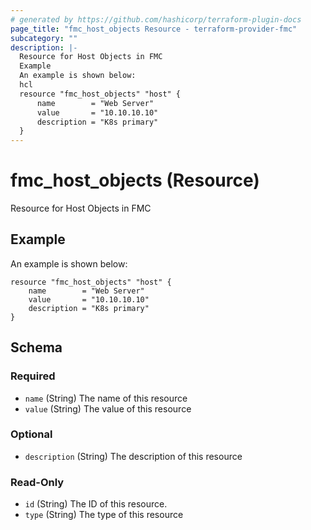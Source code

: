```yaml
---
# generated by https://github.com/hashicorp/terraform-plugin-docs
page_title: "fmc_host_objects Resource - terraform-provider-fmc"
subcategory: ""
description: |-
  Resource for Host Objects in FMC
  Example
  An example is shown below:
  hcl
  resource "fmc_host_objects" "host" {
      name        = "Web Server"
      value       = "10.10.10.10"
      description = "K8s primary"
  }
---
```


# fmc_host_objects (Resource)

Resource for Host Objects in FMC

## Example
An example is shown below: 
```hcl
resource "fmc_host_objects" "host" {
    name        = "Web Server"
    value       = "10.10.10.10"
    description = "K8s primary"
}
```



<!-- schema generated by tfplugindocs -->
## Schema

### Required

- `name` (String) The name of this resource
- `value` (String) The value of this resource

### Optional

- `description` (String) The description of this resource

### Read-Only

- `id` (String) The ID of this resource.
- `type` (String) The type of this resource


